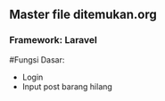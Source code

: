 ## Master file ditemukan.org
### Framework: Laravel

#Fungsi Dasar:
- Login
- Input post barang hilang